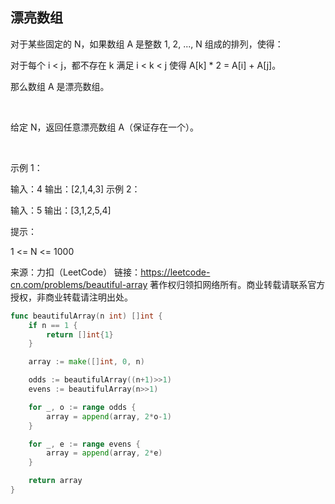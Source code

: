## 漂亮数组

对于某些固定的 N，如果数组 A 是整数 1, 2, ..., N 组成的排列，使得：

对于每个 i < j，都不存在 k 满足 i < k < j 使得 A[k] * 2 = A[i] + A[j]。

那么数组 A 是漂亮数组。

 

给定 N，返回任意漂亮数组 A（保证存在一个）。

 

示例 1：

输入：4
输出：[2,1,4,3]
示例 2：

输入：5
输出：[3,1,2,5,4]
 

提示：

1 <= N <= 1000

来源：力扣（LeetCode）
链接：https://leetcode-cn.com/problems/beautiful-array
著作权归领扣网络所有。商业转载请联系官方授权，非商业转载请注明出处。
```go
func beautifulArray(n int) []int {
    if n == 1 {
        return []int{1}
    }

    array := make([]int, 0, n)

    odds := beautifulArray((n+1)>>1)
    evens := beautifulArray(n>>1)

    for _, o := range odds {
        array = append(array, 2*o-1)
    }

    for _, e := range evens {
        array = append(array, 2*e)
    }

    return array
}

```

